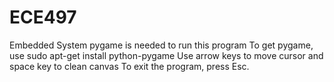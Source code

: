 # ECE497
Embedded System
pygame is needed to run this program
To get pygame, use sudo apt-get install python-pygame
Use arrow keys to move cursor and space key to clean canvas
To exit the program, press Esc.
